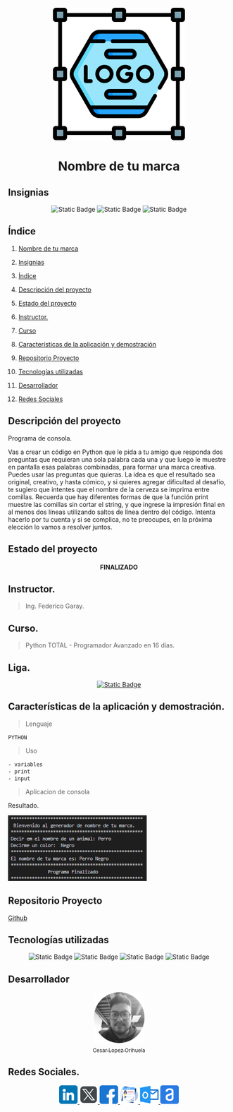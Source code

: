 <p align="center">
<img src="./img/logo.png"
 width="300">
</p>

<h1 align="center" id="marca">Nombre de tu marca</h1>

## Insignias

<section align="center">

![Static Badge](https://img.shields.io/badge/CURSO-PRACTICA-green)
![Static Badge](https://img.shields.io/badge/LENGUAJE-PYTHON-blue)
![Static Badge](https://img.shields.io/badge/PLATAFORMA-Udemy-purple)

</section>

## Índice

1. [Nombre de tu marca](#marca)

2. [Insignias](#insignias)

3. [Índice](#índice)

4. [Descripción del proyecto](#descripción-del-proyecto)

5. [Estado del proyecto](#Estado-del-proyecto)

6. [Instructor.](#instructor)

7. [Curso](#curso)

8. [Características de la aplicación y demostración](#Características-de-la-aplicación-y-demostración)

9. [Repositorio Proyecto](#acceso-proyecto)

10. [Tecnologías utilizadas](#tecnologías-utilizadas)

11. [Desarrollador](#desarrollador)

12. [Redes Sociales](#redes)

## Descripción del proyecto

Programa de consola.

Vas a crear un código en Python que le pida a tu amigo que responda dos preguntas que
requieran una sola palabra cada una y que luego le muestre en pantalla esas palabras
combinadas, para formar una marca creativa.
Puedes usar las preguntas que quieras. La idea es que el resultado sea original, creativo, y hasta
cómico, y si quieres agregar dificultad al desafío, te sugiero que intentes que el nombre de la
cerveza se imprima entre comillas. Recuerda que hay diferentes formas de que la función print
muestre las comillas sin cortar el string, y que ingrese la impresión final en al menos dos líneas
utilizando saltos de línea dentro del código.
Intenta hacerlo por tu cuenta y si se complica, no te preocupes, en la próxima elección lo vamos
a resolver juntos.

## Estado del proyecto

<h4 align="center">
FINALIZADO
</h4>

## Instructor.

> Ing. Federico Garay.

## Curso.

> Python TOTAL - Programador Avanzado en 16 días.

## Liga.

<section align="center">

[![Static Badge](https://img.shields.io/badge/Link-Udemy-purple) ](https://www.udemy.com/course/python-total/)

</section>

## Características de la aplicación y demostración.

> Lenguaje

    PYTHON

> Uso

    - variables
    - print
    - input

> Aplicacion de consola

Resultado.

![![alt text](img/image.png)](img/image.png)

## Repositorio Proyecto

[Github](https://github.com/Chinicuil87/programacionpython/tree/main/proyecto1)

## Tecnologías utilizadas

<section align="center">

![Static Badge](https://img.shields.io/badge/IDE-PyCharm-yellow) ![Static Badge](https://img.shields.io/badge/LENGUAJE-PYTHON-blue) ![Static Badge](https://img.shields.io/badge/PYTHON-3.12.4-red)
![Static Badge](https://img.shields.io/badge/IDE-VSC-blue)

</section>

## Desarrollador

<section align="center">

[<img src="../img/chinicuil.png" width=115><br><sub>Cesar Lopez Orihuela</sub>](https://github.com/Chinicuil87)

</section>

## Redes Sociales.

<section align="center">

<a href="https://www.linkedin.com/in/cesar-lopez-orihuela-796b82271/">
<img src="../img/linkedin.png" alt="icono linkdin" style="width:42px;height:42px;">
</a>
<a href="https://twitter.com/Cesar_22_">
<img src="../img/logotipos.png" alt="icono x" style="width:42px;height:42px;">
</a>
<a href="https://www.facebook.com/23.Cesar">
<img src="../img/facebook.png" alt="icono facebook" style="width:42px;height:42px;">
</a>
<a href="https://clopez.info/">
<img src="../img/cv.png" alt="icono mi pagina" style="width:42px;height:42px;">
</a>
<a href="mailto:clopezorihuela@hotmail.com">
<img src="../img/panorama.png" alt="icono correo electronico" style="width:42px;height:42px;">
</a>
<a href="https://app.aluracursos.com/user/clopezorihuela">
<img src="../img/alura.png" alt="icono alura" style="width:42px;height:42px;">
</a>

</section>

